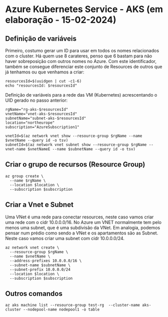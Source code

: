 # Azure Kubernetes Service - AKS (em elaboração - 15-02-2024)

## Definição de variáveis

Primeiro, costumo gerar um ID para usar em todos os nomes relacionados com o cluster. Há quem use 8 carateres, penso que 6 bastam para não haver sobreposição com outros nomes no Azure. Com este identificador, também se consegue diferenciar este conjunto de Resources de outros que já tenhamos ou que venhamos a criar:
```
resourcesId=$(uuidgen | cut -c1-6)
echo "resourcesId: $resourcesId"
``` 
Definição de variáveis para a rede das VM (Kubernetes) acrescentando o UID gerado no passo anterior:
```
rgName="rg-aks-$resourcesId"
vnetName="vnet-aks-$resourcesId"
subnetName="subnet-aks-$resourcesId"
location="northeurope"
subscription="AzureSubscription1"

vnetId=$(az network vnet show --resource-group $rgName --name $vnetName --query id -o tsv)
subnetId=$(az network vnet subnet show --resource-group $rgName --vnet-name $vnetNameE --name $subnetName --query id -o tsv)
```

## Criar o grupo de recursos (Resource Group)
```
az group create \
  --name $rgName \
  --location $location \
  --subscription $subscription
```

## Criar a Vnet e Subnet
Uma VNet é uma rede para conectar resources, neste caso vamos criar uma rede com o cidr 10.0.0.0/16. No Azure um VNET normalmente tem pelo menos uma subnet, que é uma subdivisão da VNet. Em analogia, podemos pensar num prédio como sendo a VNet e os apartamentos são as Subnet. Neste caso vamos criar uma subnet com cidr 10.0.0.0/24.
```
az network vnet create \
  --resource-group $rgName \
  --name $vnetName \
  --address-prefixes 10.0.0.0/16 \
  --subnet-name $subnetName \
  --subnet-prefix 10.0.0.0/24
  --location $location \
  --subscription $subscription
```




## Outros comandos
```
az aks machine list --resource-group test-rg  --cluster-name aks-cluster --nodepool-name nodepool1 -o table
```
